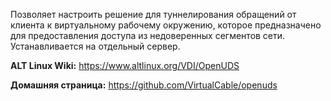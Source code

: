 Позволяет настроить решение для туннелирования обращений от клиента к виртуальному рабочему окружению, которое
предназначено для предоставления доступа из недоверенных сегментов сети. Устанавливается на отдельный сервер.

**ALT Linux Wiki:** <https://www.altlinux.org/VDI/OpenUDS>

**Домашняя страница:** <https://github.com/VirtualCable/openuds>

